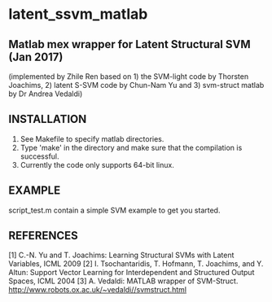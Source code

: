 # latent_ssvm_matlab


Matlab mex wrapper for Latent Structural SVM (Jan 2017)
--------------------------------------------
(implemented by Zhile Ren based on 1) the SVM-light code by Thorsten Joachims, 2) latent S-SVM code by Chun-Nam Yu and 3) svm-struct matlab by Dr Andrea Vedaldi)


INSTALLATION
------------
1. See Makefile to specify matlab directories.
2. Type 'make' in the directory and make sure that the compilation is successful.
3. Currently the code only supports 64-bit linux.

EXAMPLE
------------
script_test.m contain a simple SVM example to get you started.

REFERENCES
----------
[1] C.-N. Yu and T. Joachims: Learning Structural SVMs with Latent Variables, ICML 2009 
[2] I. Tsochantaridis, T. Hofmann, T. Joachims, and Y. Altun: Support Vector Learning for Interdependent and Structured Output Spaces, ICML 2004
[3] A. Vedaldi: MATLAB wrapper of SVM-Struct. http://www.robots.ox.ac.uk/~vedaldi//svmstruct.html
